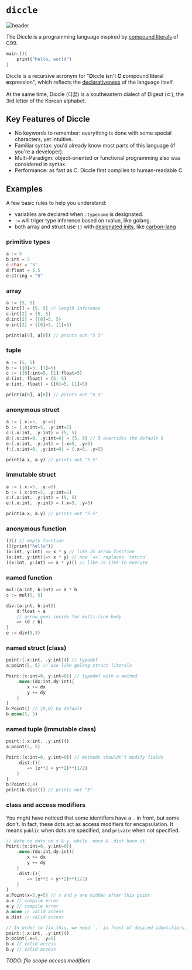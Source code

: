 # `diccle`

![header](https://capsule-render.vercel.app/api?type=transparent&height=100&section=header&text=ﾧ&fontSize=80&fontAlignY=60&fontColor=000000)

The Diccle is a programming language inspired by [compound literals](https://en.cppreference.com/w/c/language/compound_literal) of C99.

```rust
main:(){
    print("hello, world")
}
```

Diccle is a recursive acronym for "**D**iccle **i**sn't **C** **c**ompound **l**iteral **e**xpression", which reflects the [declarativeness](https://en.wikipedia.org/wiki/Declarative_programming) of the language itself.

At the same time, Diccle (디끌) is a southeastern dialect of Digeut (ㄷ), the 3rd letter of the Korean alphabet.

## Key Features of Diccle

- No keywords to remember: everything is done with some special characters, yet intuitive.
- Familiar syntax: you'd already know most parts of this language (if you're a developer).
- Multi-Paradigm: object-oriented or functional programming also was considered in syntax.
- Performance: as fast as C. Diccle first compiles to human-readable C.


## Examples

A few basic rules to help you understand:

- variables are declared when `:typename` is designated. 
- `:=` will triger type inference based on rvalue, like golang.
- both array and struct use `{}` with [designated inits](https://gcc.gnu.org/onlinedocs/gcc/Designated-Inits.html), like [carbon-lang](https://github.com/carbon-language/carbon-lang)

### primitive types

```rust
a := 5
b:int = 5
c:char = '5'
d:float = 5.5
e:string = "5"
```

### array

```rust
a := {5, 5}
b:int[] = {5, 5} // length inference
c:int[2] = {5, 5}
d:int[2] = {[0]=5, 5}
e:int[2] = {[0]=5, [1]=5}

print(a[0], a[0]) // prints out "5 5" 
```

### tuple

```rust
a := (5, 5)
b := ([0]=5, [1]=5)
c := ([0]:int=5, [1]:float=5)
d:(int, float) = (5, 5)
e:(int, float) = ([0]=5, [1]=5)

print(a[0], a[0]) // prints out "5 5" 
```

### anonymous struct

```rust
a := {.x:=5, .y:=5}
b := {.x:int=5, .y:int=5}
c:{.x:int, .y:int} = {5, 5}
d:{.x:int=0, .y:int=0} = {5, 5} // 5 overrides the default 0
e:{.x:int, .y:int} = {.x=5, .y=5}
f:{.x:int=0, .y:int=0} = {.x=5, .y=5}

print(a.x, a.y) // prints out "5 5" 
```

### immutable struct

```rust
a := (.x:=5, .y:=5)
b := (.x:int=5, .y:int=5)
c:(.x:int, .y:int) = (5, 5)
e:(.x:int, .y:int) = (.x=5, .y=5)

print(a.x, a.y) // prints out "5 5" 
```

### anonymous function

```rust
(){} // empty function
(){print("hello")}
(x:int, y:int) => x * y // like JS arrow function
(x:int, y:int){=> x * y} // now `=>` replaces `return`
((x:int, y:int) => x * y)() // like JS IIFE to execute
```

### named function

```rust
mul:(a:int, b:int) => a * b
c := mul(5, 5)

div:(a:int, b:int){
    d:float = a
    // arrow goes inside for multi-line body
    => (d / b)
}
e := div(5,3)
```

### named struct (class)

```rust
point:{.x:int, .y:int}() // typedef
a:point{5, 5} // use like golang struct literals

Point:{x:int=0, y:int=0}( // typedef with a method
    .move:(dx:int,dy:int){
        x += dx
        y += dy
    }
)
b:Point{} // {0,0} by default
b.move(5, 5)
```

### named tuple (immutable class)

```rust
point:(.x:int, .y:int)()
a:point(5, 5)

Point:(x:int=0, y:int=0)( // methods shouldn't modify fields
    .dist:(){
        => (x**2 + y**2)**(1/2)
    }
)
b:Point(3,4)
print(b.dist()) // prints out "5"
```

### class and access modifiers

You might have noticed that some identifiers have a `.` in front, but some don't.
In fact, these dots act as access modifiers for encapsulation.
It means `public` when dots are specified, and `private` when not specified.

```rust
// Note no dots on x & y, while .move & .dist have it
Point:{x:int=0, y:int=0}(
    .move:(dx:int,dy:int){
        x += dx
        y += dy
    }
    .dist:(){
        => (x**2 + y**2)**(1/2)
    }
)
a:Point{x=5,y=5} // x and y are hidden after this point
a.x // compile error
a.y // compile error
a.move // valid access
a.dist // valid access

// In order to fix this, we need `.` in front of desired identifiers.
point:{.x:int, .y:int}()
b:point{.x=5, .y=5}
b.x // valid access
b.y // valid access
```

*TODO: file scope access modifiers*